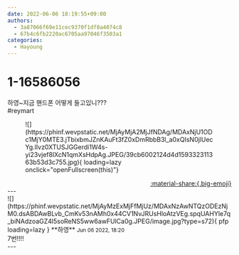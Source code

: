 ```yaml
---
date: 2022-06-06 18:19:55+09:00
authors:
  - 3a87066f69e11cec9370f1df8a4074c8
  - 67b4c6fb2220ac6705aa97046f3503a1
categories:
  - Hayoung
---
```


# 1-16586056

<div class="post-container" markdown="1">
<div class="content-container md-sidebar__scrollwrap" markdown="1">

하영~지금 핸드폰 어떻게 들고있니???<br>\#reymart
<figure markdown="1">
![](https://phinf.wevpstatic.net/MjAyMjA2MjJfNDAg/MDAxNjU1ODc1MjY0MTE3.jTbixbmJZnKAuFt3fZ0xDmRbbB3l_a0xQIsN0jlUecYg.lIvz0XTUSJGGerdi1W4s-yi23vjef8lXcN1qmXsHdpAg.JPEG/39cb6002124d4d159332311363b53d3c755.jpg){ loading=lazy onclick="openFullscreen(this)"}
</figure>


</div>
</div>

<div style="text-align: right;" markdown="1">
<a href="https://weverse.io/fromis9/fanpost/1-16586056" style="text-align: right;">:material-share:{.big-emoji}</a>
</div>
---

<div class="comments-container md-sidebar__scrollwrap" markdown="1">
<div class="comment" markdown="1">
<div class='id-container' markdown="1">
![](https://phinf.wevpstatic.net/MjAyMzExMjFfMjUz/MDAxNzAwNTQzODEzNjM0.dsABDAwBLvb_CmKv53nAMh0x44CV1NvJRUsHloAtzVEg.spqUAHYle7q_biNAdzoaGZ4l5soReNS5ww6awFUlCa0g.JPEG/image.jpg?type=s72){ pfp loading=lazy }
**<span class="artist">하영</span>** <small>Jun 06 2022, 18:20</small><br>
</div>
<div class='comment-body' markdown="1">
7번!!!!
</div>
</div>
</div>
---

